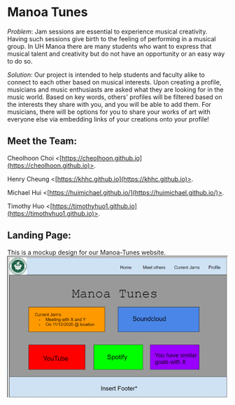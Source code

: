 # Manoa Tunes 

_Problem_: Jam sessions are essential to experience musical creativity. Having such sessions give birth to the feeling of performing in a musical group. In UH Manoa there are many students who want to express that musical talent and creativity but do not have an opportunity or an easy way to do so.

_Solution_: Our project is intended to help students and faculty alike to connect to each other based on musical interests. Upon creating a profile, musicians and music enthusiasts are asked what they are looking for in the music world. Based on key words, others' profiles will be filtered based on the interests they share with you, and you will be able to add them. For musicians, there will be options for you to share your works of art with everyone else via embedding links of your creations onto your profile!

## Meet the Team:

Cheolhoon Choi <[https://cheolhoon.github.io](https://cheolhoon.github.io)>. <br />

Henry Cheung <[https://khhc.github.io](https://khhc.github.io)>. <br />

Michael Hui <[https://huimichael.github.io/](https://huimichael.github.io/)>. <br />

Timothy Huo <[https://timothyhuo1.github.io](https://timothyhuo1.github.io)>. <br />

## Landing Page:
This is a mockup design for our Manoa-Tunes website.
<img src="images/Mockup3.png">
